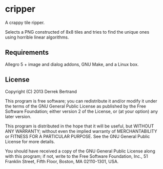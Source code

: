 cripper
=======

A crappy tile ripper.

Selects a PNG constructed of 8x8 tiles and tries to find the unique ones using horrible linear algorithms.

Requirements
------------

Allegro 5 + image and dialog addons, GNU Make, and a Linux box.


License
-------
Copyright (C) 2013  Derrek Bertrand

This program is free software; you can redistribute it and/or
modify it under the terms of the GNU General Public License
as published by the Free Software Foundation; either version 2
of the License, or (at your option) any later version.

This program is distributed in the hope that it will be useful,
but WITHOUT ANY WARRANTY; without even the implied warranty of
MERCHANTABILITY or FITNESS FOR A PARTICULAR PURPOSE.  See the
GNU General Public License for more details.

You should have received a copy of the GNU General Public License
along with this program; if not, write to the Free Software
Foundation, Inc., 51 Franklin Street, Fifth Floor, Boston, MA  02110-1301, USA.
